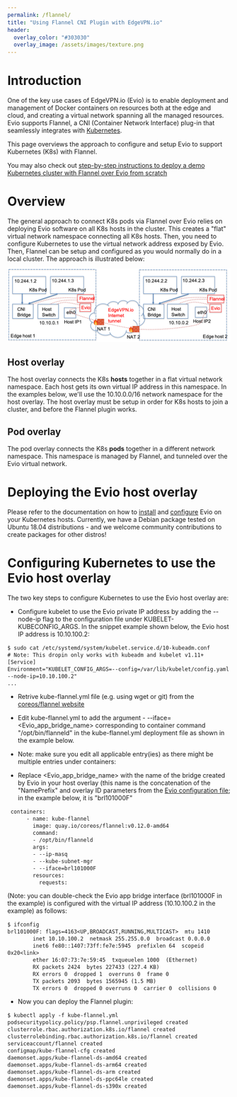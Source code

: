 ```yaml
---
permalink: /flannel/
title: "Using Flannel CNI Plugin with EdgeVPN.io"
header:
  overlay_color: "#303030"
  overlay_image: /assets/images/texture.png
---
```


# <i class="fas fa-cubes"></i> Introduction

One of the key use cases of EdgeVPN.io (Evio) is to enable deployment and management of Docker containers on resources both at the edge and cloud, and creating a virtual network spanning all the managed resources. Evio supports Flannel, a CNI (Container Network Interface) plug-in that seamlessly integrates with [Kubernetes](https://kubernetes.io).

This page overviews the approach to configure and setup Evio to support Kubernetes (K8s) with Flannel.

You may also check out [step-by-step instructions to deploy a demo Kubernetes cluster with Flannel over Evio from scratch](https://github.com/EdgeVPNio/edgevpnio.github.io/wiki/Demo-of-Kubernetes-using-Flannel-over-EdgeVPN.io)

# <i class="fas fa-cubes"></i> Overview

The general approach to connect K8s pods via Flannel over Evio relies on deploying Evio software on all K8s hosts in the cluster. This creates a "flat" virtual network namespace connecting all K8s hosts. Then, you need to configure Kubernetes to use the virtual network address exposed by Evio. Then, Flannel can be setup and configured as you would normally do in a local cluster. The approach is illustrated below:

![Overview of K8s Flannel plugin over Evio](/assets/images/evio-flannel-overview_3.png)

## Host overlay

The host overlay connects the K8s **hosts** together in a flat virtual network namespace. Each host gets its own virtual IP address in this namespace. In the examples below, we'll use the 10.10.0.0/16 network namespace for the host overlay. The host overlay must be setup in order for K8s hosts to join a cluster, and before the Flannel plugin works.

## Pod overlay

The pod overlay connects the K8s **pods** together in a different network namespace. This namespace is managed by Flannel, and tunneled over the Evio virtual network.

# <i class="fas fa-cubes"></i> Deploying the Evio host overlay

Please refer to the documentation on how to [install](/install) and [configure](/configbasics) Evio on your Kubernetes hosts. Currently, we have a Debian package tested on Ubuntu 18.04 distributions - and we welcome community contributions to create packages for other distros!

# <i class="fas fa-cubes"></i> Configuring Kubernetes to use the Evio host overlay

The two key steps to configure Kubernetes to use the Evio host overlay are:

* Configure kubelet to use the Evio private IP address by adding the --node-ip flag to the configuration file under KUBELET-KUBECONFIG_ARGS. In the snippet example shown below, the Evio host IP address is 10.10.100.2:

```
$ sudo cat /etc/systemd/system/kubelet.service.d/10-kubeadm.conf
# Note: This dropin only works with kubeadm and kubelet v1.11+
[Service]
Environment="KUBELET_CONFIG_ARGS=--config=/var/lib/kubelet/config.yaml --node-ip=10.10.100.2"
...
```

* Retrive kube-flannel.yml file (e.g. using wget or git) from the [coreos/flannel website](https://github.com/coreos/flannel/tree/master/Documentation)

* Edit kube-flannel.yml to add the argument  - --iface=<Evio_app_bridge_name> corresponding to container command "/opt/bin/flanneld" in the kube-flannel.yml deployment file as shown in the example below. 

* Note: make sure you edit all applicable entry(ies) as there might be multiple entries under containers:

* Replace <Evio_app_bridge_name> with the name of the bridge created by Evio in your host overlay (this name is the concatenation of the "NamePrefix" and overlay ID parameters from the [Evio configuration file](/configbasics); in the example below, it is "brl101000F"  

```
 containers:
      - name: kube-flannel
        image: quay.io/coreos/flannel:v0.12.0-amd64
        command:
        - /opt/bin/flanneld
        args:
        - --ip-masq
        - --kube-subnet-mgr
        - --iface=brl101000F
        resources:
          requests:
```  

(Note: you can double-check the Evio app bridge interface (brl101000F in the example) is configured with the virtual IP address (10.10.100.2 in the example) as follows:

```
$ ifconfig
brl101000F: flags=4163<UP,BROADCAST,RUNNING,MULTICAST>  mtu 1410
        inet 10.10.100.2  netmask 255.255.0.0  broadcast 0.0.0.0
        inet6 fe80::1407:73ff:fe7e:5945  prefixlen 64  scopeid 0x20<link>
        ether 16:07:73:7e:59:45  txqueuelen 1000  (Ethernet)
        RX packets 2424  bytes 227433 (227.4 KB)
        RX errors 0  dropped 1  overruns 0  frame 0
        TX packets 2093  bytes 1565945 (1.5 MB)
        TX errors 0  dropped 0 overruns 0  carrier 0  collisions 0
```    

* Now you can deploy the Flannel plugin:

```
$ kubectl apply -f kube-flannel.yml 
podsecuritypolicy.policy/psp.flannel.unprivileged created
clusterrole.rbac.authorization.k8s.io/flannel created
clusterrolebinding.rbac.authorization.k8s.io/flannel created
serviceaccount/flannel created
configmap/kube-flannel-cfg created
daemonset.apps/kube-flannel-ds-amd64 created
daemonset.apps/kube-flannel-ds-arm64 created
daemonset.apps/kube-flannel-ds-arm created
daemonset.apps/kube-flannel-ds-ppc64le created
daemonset.apps/kube-flannel-ds-s390x created
```
  
  
